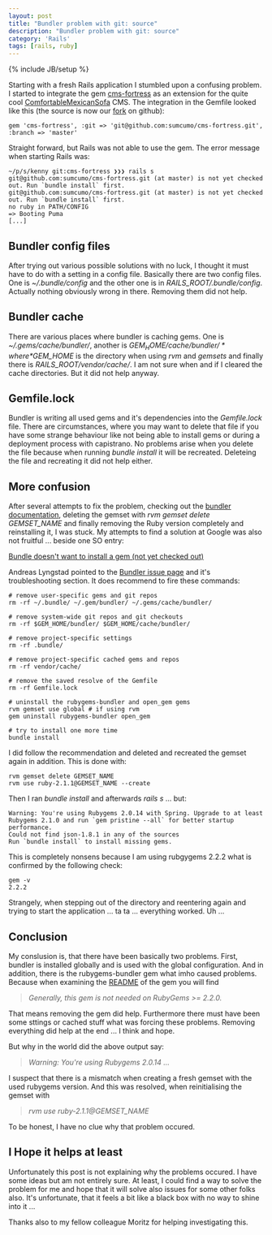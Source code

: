 ```yaml
---
layout: post
title: "Bundler problem with git: source"
description: "Bundler problem with git: source"
category: 'Rails'
tags: [rails, ruby]
---
```

{% include JB/setup %}

Starting with a fresh Rails application I stumbled upon a confusing problem. I started to integrate the gem [cms-fortress](https://github.com/melvinsembrano/cms-fortress) as an extension for the quite cool [ComfortableMexicanSofa](https://github.com/comfy/comfortable-mexican-sofa) CMS. The integration in the Gemfile looked like this (the source is now our [fork](https://github.com/sumcumo/cms-fortress) on github):

    gem 'cms-fortress', :git => 'git@github.com:sumcumo/cms-fortress.git', :branch => 'master'

Straight forward, but Rails was not able to use the gem. The error message when starting Rails was:

    ~/p/s/kenny git:cms-fortress ❯❯❯ rails s
    git@github.com:sumcumo/cms-fortress.git (at master) is not yet checked out. Run `bundle install` first.
    git@github.com:sumcumo/cms-fortress.git (at master) is not yet checked out. Run `bundle install` first.
    no ruby in PATH/CONFIG
    => Booting Puma
    [...]

Bundler config files
--------------------

After trying out various possible solutions with no luck, I thought it must have to do with a setting in a config file. Basically there are two config files. One is *~/.bundle/config* and the other one is in *RAILS_ROOT/.bundle/config*. Actually nothing obviously wrong in there. Removing them did not help.

Bundler cache
-------------

There are various places where bundler is caching gems. One is *~/.gems/cache/bundler/*, another is *$GEM_HOME/cache/bundler/* where *$GEM_HOME* is the directory when using *rvm* and *gemsets* and finally there is *RAILS_ROOT/vendor/cache/*. I am not sure when and if I cleared the cache directories. But it did not help anyway.

Gemfile.lock
------------

Bundler is writing all used gems and it's dependencies into the *Gemfile.lock* file. There are circumstances, where you may want to delete that file if you have some strange behaviour like not being able to install gems or during a deployment process with capistrano. No problems arise when you delete the file because when running *bundle install* it will be recreated. Deleteing the file and recreating it did not help either.

More confusion
--------------

After several attempts to fix the problem, checking out the [bundler documentation](http://bundler.io/v1.6/man/bundle.1.html), deleting the gemset with *rvm gemset delete GEMSET_NAME* and finally removing the Ruby version completely and reinstalling it, I was stuck. My attempts to find a solution at Google was also not fruitful ... beside one SO entry:

[Bundle doesn't want to install a gem (not yet checked out)](http://stackoverflow.com/questions/22554365/bundle-doesnt-want-to-install-a-gem-not-yet-checked-out)

Andreas Lyngstad pointed to the [Bundler issue page](https://github.com/bundler/bundler/blob/master/ISSUES.md) and it's troubleshooting section. It does recommend to fire these commands:

    # remove user-specific gems and git repos
    rm -rf ~/.bundle/ ~/.gem/bundler/ ~/.gems/cache/bundler/

    # remove system-wide git repos and git checkouts
    rm -rf $GEM_HOME/bundler/ $GEM_HOME/cache/bundler/

    # remove project-specific settings
    rm -rf .bundle/

    # remove project-specific cached gems and repos
    rm -rf vendor/cache/

    # remove the saved resolve of the Gemfile
    rm -rf Gemfile.lock

    # uninstall the rubygems-bundler and open_gem gems
    rvm gemset use global # if using rvm
    gem uninstall rubygems-bundler open_gem

    # try to install one more time
    bundle install

I did follow the recommendation and deleted and recreated the gemset again in addition. This is done with:

    rvm gemset delete GEMSET_NAME
    rvm use ruby-2.1.1@GEMSET_NAME --create

Then I ran *bundle install* and afterwards *rails s* ... but:

    Warning: You're using Rubygems 2.0.14 with Spring. Upgrade to at least Rubygems 2.1.0 and run `gem pristine --all` for better startup performance.
    Could not find json-1.8.1 in any of the sources
    Run `bundle install` to install missing gems.

This is completely nonsens because I am using rubgygems 2.2.2 what is confirmed by the following check:

    gem -v
    2.2.2

Strangely, when stepping out of the directory and reentering again and trying to start the application ... ta ta ... everything worked. Uh ...

Conclusion
----------

My conslusion is, that there have been basically two problems. First, bundler is installed globally and is used with the global configuration. And in addition, there is the rubygems-bundler gem what imho caused problems. Because when examining the [README](https://github.com/mpapis/rubygems-bundler) of the gem you will find

> *Generally, this gem is not needed on RubyGems >= 2.2.0.*

That means removing the gem did help. Furthermore there must have been some sttings or cached stuff what was forcing these problems. Removing everything did help at the end ... I think and hope.

But why in the world did the above output say:

> *Warning: You're using Rubygems 2.0.14 ...*

I suspect that there is a mismatch when creating a fresh gemset with the used rubygems version. And this was resolved, when reinitialising the gemset with

> *rvm use ruby-2.1.1@GEMSET_NAME*

To be honest, I have no clue why that problem occured.

I Hope it helps at least
-----------------------

Unfortunately this post is not explaining why the problems occured. I have some ideas but am not entirely sure. At least, I could find a way to solve the problem for me and hope that it will solve also issues for some other folks also. It's unfortunate, that it feels a bit like a black box with no way to shine into it ...

Thanks also to my fellow colleague Moritz for helping investigating this.

